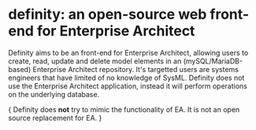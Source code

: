 # definity: an open-source web front-end for Enterprise Architect

Definity aims to be an front-end for Enterprise Architect, allowing users to create, read, update and delete model elements in an (mySQL/MariaDB-based) Enterprise Architect repository. It's targetted users are systems engineers that have limited of no knowledge of SysML. Definity does not use the Enterprise Architect application, instead it will perform operations on the underlying database.

{
Definity does **not** try to mimic the functionality of EA. It is not an open source replacement for EA. 
}

